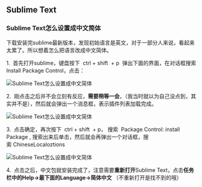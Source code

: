 ## Sublime Text
### Sublime Text怎么设置成中文简体

下载安装完sublime最新版本，发现初始语言是英文，对于一部分人来说，看起来太累了。所以想着怎么把语言改成中文简体。


1.  首先打开sublime，键盘按下  ctrl + shift  + p  弹出下面的界面，在对话框搜索 Install Package Control，点击：

![Sublime Text怎么设置成中文简体](https://atts.w3cschool.cn/attachments/image/20200904/1599212641220539.jpg)  

  

2.  刚点击之后并不会立刻有反应，**需要稍等一会**，（我当时就以为自己没点到，其实并不是），然后就会弹出一个消息框，表示插件列表加载完成。

![Sublime Text怎么设置成中文简体](https://atts.w3cschool.cn/attachments/image/20200904/1599212780590399.jpg)  

  

3.  点击确定，再次按下  ctrl + shift  + p， 搜索  Package Control: install Package , 搜索出来后单击，然后就会再弹出一个对话框，搜索 ChineseLocaloztions

  

![Sublime Text怎么设置成中文简体](https://atts.w3cschool.cn/attachments/image/20200904/1599212820535005.jpg)  

  

4.  点击之后，中文包就安装完成了，注意需要**重新打开**Sublime Text，点击**任务栏中的Help->最下面的Language->简体中文** （不重新打开是找不到的哦）

